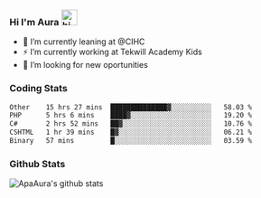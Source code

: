 ### Hi I'm Aura <img src="https://user-images.githubusercontent.com/1303154/88677602-1635ba80-d120-11ea-84d8-d263ba5fc3c0.gif" width="28px" alt="hi">

- 🔭 I’m currently leaning at @CIHC
- ⚡ I’m currently working at Tekwill Academy Kids
- 🤔 I’m looking for new oportunities


### Coding Stats

<!--START_SECTION:waka-->

```txt
Other    15 hrs 27 mins  ██████████████▓░░░░░░░░░░   58.03 %
PHP      5 hrs 6 mins    ████▓░░░░░░░░░░░░░░░░░░░░   19.20 %
C#       2 hrs 52 mins   ██▓░░░░░░░░░░░░░░░░░░░░░░   10.76 %
CSHTML   1 hr 39 mins    █▓░░░░░░░░░░░░░░░░░░░░░░░   06.21 %
Binary   57 mins         █░░░░░░░░░░░░░░░░░░░░░░░░   03.59 %
```

<!--END_SECTION:waka-->

### Github Stats

![ApaAura's github stats](https://github-readme-stats.vercel.app/api?username=ApaAura&count_private=true&theme=tokyonight&hide=contribs,prs)
